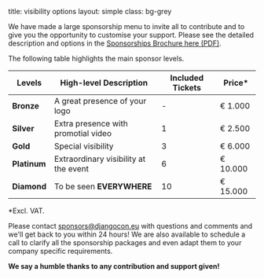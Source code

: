 title: visibility options
layout: simple
class: bg-grey

We have made a large sponsorship menu to invite all to contribute and to give you the opportunity to customise your support. Please see the detailed description and options in the [Sponsorships Brochure here (PDF)](/static/docs/sponsorships_brochure.pdf).

The following table highlights the main sponsor levels.

| Levels | High-level Description | Included Tickets | Price* |
| ---- | ----- | ----- | ----- |
| **Bronze** | A great presence of your logo | - | € 1.000 |
| **Silver** | Extra presence with promotial video | 1 | € 2.500 |
| **Gold** | Special visibility | 3 |  € 6.000 |
| **Platinum** | Extraordinary visibility at the event | 6 |  € 10.000 |
| **Diamond** | To be seen **EVERYWHERE** | 10 | € 15.000 |

*Excl. VAT.

Please contact [sponsors@djangocon.eu](mailto:sponsors@djangocon.eu) with questions and comments and we'll get back to you within 24 hours! We are also available to schedule a call to clarify all the sponsorship packages and even adapt them to your company specific requirements. 

**We say a humble thanks to any contribution and support given!**
